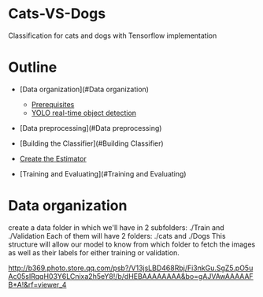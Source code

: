 # Cats-VS-Dogs
Classification for cats and dogs with Tensorflow implementation
# Outline
* [Data organization](#Data organization)
  * [Prerequisites](#prerequisites)
  * [YOLO real-time object detection](#YOLO-real-time-object-detection)

* [Data preprocessing](#Data preprocessing)
* [Building the Classifier](#Building Classifier)
* [Create the Estimator](#contact)
* [Training and Evaluating](#Training and Evaluating)

# Data organization
create a data folder in which we'll have in 2 subfolders: ./Train and ./Validation
Each of them will have 2 folders: ./cats and ./Dogs
This structure will allow our model to know from which folder to fetch the images as well as their labels for either training or validation.


http://b369.photo.store.qq.com/psb?/V13jsLBD468Rbj/Fi3nkGu.SgZ5.pO5uAc05sIRqqH03Y6LCnixa2h5eY8!/b/dHEBAAAAAAAA&bo=gAJVAwAAAAAFB*A!&rf=viewer_4
